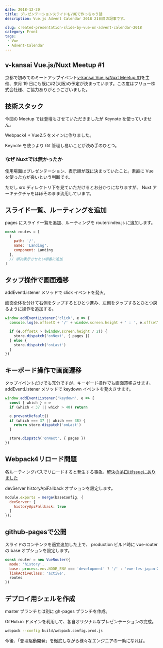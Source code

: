 ```yaml
---
date: 2018-12-20
title: プレゼンテーションスライドもVUEで作っちゃう話
description: Vue.js Advent Calendar 2018 21日目の記事です。

slug: created-presentation-slide-by-vue-on-advent-calendar-2018
category: Front
tags: 
 - Vue
 - Advent-Calendar
---
```


## v-kansai Vue.js/Nuxt Meetup #1

京都で初めてのミートアップイベント[v-kansai Vue.js/Nuxt Meetup #1](https://vuekansai.connpass.com/event/110542/)を主催、来月 19 日にも既に#2(大阪)の予定が決まっています。この度はフリュー株式会社様、ご協力ありがとうございました。

## 技術スタック

今回の Meetup では登壇もさせていただきましたが Keynote を使っていません。

Webpack4 + Vue2.5 をメインに作りました。

Keynote を使うより Git 管理し易いことが決め手のひとつ。

### なぜ Nuxtでは無かったか

使用場面はプレゼンテーション、表示順が既に決まっていたこと。素直に Vue を使った方が良いという判断です。

ただし src ディレクトリ下を見ていただけるとお分かりになりますが、 Nuxt アーキテクチャをほぼそのまま流用しています。

## スライド一覧、ルーティングを追加

pages にスライド一覧を追加、ルーティングを router/index.js に追加します。

```js
const routes = [
  {
    path: '/',
    name: 'Landing',
    component: Landing
  },
  // 順次表示させたい順番に追加
]
```

## タップ操作で画面遷移

addEventListener メソッドで click イベントを発火。

画面全体を分けて右側をタップするとひとつ進み、左側をタップするとひとつ戻るように操作を追加する。

```js
window.addEventListener('click', e => {
  console.log(e.offsetX + '/' + window.screen.height + ' : ', e.offsetY + '/' + window.screen.width)

  if (e.offsetX > (window.screen.height / 2)) {
    store.dispatch('onNext', { pages })
  } else {
    store.dispatch('onLast')
  }
})
```

## キーボード操作で画面遷移

タップイベントだけでも充分ですが、キーボード操作でも画面遷移させます。 addEventListener メソッドで keydown イベントを発火させます。

```js
window.addEventListener('keydown', e => {
  const { which } = e
  if (which < 37 || which > 40) return

  e.preventDefault()
  if (which === 37 || which === 38) {
    return store.dispatch('onLast')
  }

  store.dispatch('onNext', { pages })
})
```

## Webpack4リロード問題

各ルーティングパスでリロードすると発生する事象。[解決の糸口はIssueにありました](https://github.com/vuejs/vue-router/issues/1254)

devServer historyApiFallback オプションを設定します。

```js
module.exports = merge(baseConfig, {
  devServer: {
    historyApiFallback: true
  }
});
```

## github-pagesで公開

スライドのコンテンツを適宜追加した上で、 production ビルド時に vue-router の base オプションを設定します。

```js
const router = new VueRouter({
  mode: 'history',
  base: process.env.NODE_ENV === 'development' ? '/' : 'vue-fes-japan-2018-feedback/',
  linkActiveClass: 'active',
  routes
})
```

## デプロイ用シェルを作成

master ブランチとは別に gh-pages ブランチを作成。

GitHub.io ドメインを利用して、各自オリジナルなプレゼンテーションの完成。

```bash
webpack --config build/webpack.config.prod.js
```

今後、「登壇駆動開発」を徹底しながら様々なエンジニアの一助になれば。
